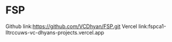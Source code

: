 # FSP

Github link:https://github.com/VCDhyan/FSP.git
Vercel link:fspca1-lltrccuws-vc-dhyans-projects.vercel.app
